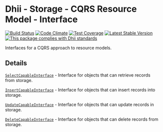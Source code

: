 # Dhii - Storage - CQRS Resource Model - Interface

[![Build Status](https://travis-ci.org/Dhii/cqrs-resource-model-interface.svg?branch=develop)](https://travis-ci.org/Dhii/cqrs-resource-model-interface)
[![Code Climate](https://codeclimate.com/github/Dhii/cqrs-resource-model-interface/badges/gpa.svg)](https://codeclimate.com/github/Dhii/cqrs-resource-model-interface)
[![Test Coverage](https://codeclimate.com/github/Dhii/cqrs-resource-model-interface/badges/coverage.svg)](https://codeclimate.com/github/Dhii/cqrs-resource-model-interface/coverage)
[![Latest Stable Version](https://poser.pugx.org/dhii/cqrs-resource-model-interface/version)](https://packagist.org/packages/dhii/cqrs-resource-model-interface)
[![This package complies with Dhii standards](https://img.shields.io/badge/Dhii-Compliant-green.svg?style=flat-square)][Dhii]

Interfaces for a CQRS approach to resource models.

[Dhii]: https://github.com/Dhii/dhii

## Details

[`SelectCapableInterface`] - Interface for objects that can retrieve records from storage.

[`InsertCapableInterface`] - Interface for objects that can insert records into storage.

[`UpdateCapableInterface`] - Interface for objects that can update records in storage.

[`DeleteCapableInterface`] - Interface for objects that can delete records from storage.

[`SelectCapableInterface`]: src/SelectCapableInterface.php
[`InsertCapableInterface`]: src/InsertCapableInterface.php
[`UpdateCapableInterface`]: src/UpdateCapableInterface.php
[`DeleteCapableInterface`]: src/DeleteCapableInterface.php
